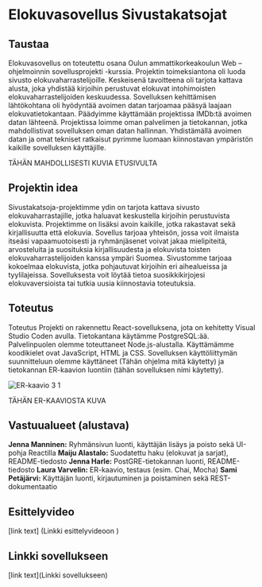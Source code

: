 # Elokuvasovellus Sivustakatsojat

## Taustaa
Elokuvasovellus on toteutettu osana Oulun ammattikorkeakoulun Web –ohjelmoinnin sovellusprojekti -kurssia. Projektin toimeksiantona oli luoda sivusto elokuvaharrastelijoille. Keskeisenä tavoitteena oli tarjota kattava alusta, joka yhdistää kirjoihin perustuvat elokuvat intohimoisten elokuvaharrastelijoiden keskuudessa. Sovelluksen kehittämisen lähtökohtana oli hyödyntää avoimen datan tarjoamaa pääsyä laajaan elokuvatietokantaan. Päädyimme käyttämään projektissa IMDb:tä avoimen datan lähteenä.
Projektissa loimme oman palvelimen ja tietokannan, jotka mahdollistivat sovelluksen oman datan hallinnan. Yhdistämällä avoimen datan ja omat tekniset ratkaisut pyrimme luomaan kiinnostavan ympäristön kaikille sovelluksen käyttäjille. 

TÄHÄN MAHDOLLISESTI KUVIA ETUSIVULTA

## Projektin idea

Sivustakatsoja-projektimme ydin on tarjota kattava sivusto elokuvaharrastajille, jotka haluavat keskustella kirjoihin perustuvista elokuvista. Projektimme on lisäksi avoin kaikille, jotka rakastavat sekä kirjallisuutta että elokuvia. Sovellus tarjoaa yhteisön, jossa voit ilmaista itseäsi vapaamuotoisesti ja ryhmänjäsenet voivat jakaa mielipiteitä, arvosteluita ja suosituksia kirjallisuudesta ja elokuvista toisten elokuvaharrastelijoiden kanssa ympäri Suomea.
Sivustomme tarjoaa kokoelmaa elokuvista, jotka pohjautuvat kirjoihin eri aihealueissa ja tyylilajeissa. Sovelluksesta voit löytää tietoa suosikkikirjojesi elokuvaversioista tai tutkia uusia kiinnostavia toteutuksia.

## Toteutus

Toteutus
Projekti on rakennettu React-sovelluksena, jota on kehitetty Visual Studio Coden avulla. Tietokantana käytämme PostgreSQL:ää. Palvelinpuolen olemme toteuttaneet Node.js-alustalla.
Käyttämämme koodikielet ovat JavaScript, HTML ja CSS. Sovelluksen käyttöliittymän suunnitteluun olemme käyttäneet (Tähän ohjelma mitä käytetty) ja tietokannan ER-kaavion luontiin (tähän sovelluksen nimi käytetty). 

![ER-kaavio 3 1](https://github.com/TVT23-25/Group_25/assets/149469582/421c4337-0606-447b-a91a-fac7f6609d89)

TÄHÄN ER-KAAVIOSTA KUVA
 
## Vastuualueet (alustava)

**Jenna Manninen:**	Ryhmänsivun luonti, käyttäjän lisäys ja poisto sekä UI-pohja Reactilla 
**Maiju Alastalo:**	Suodatettu haku (elokuvat ja sarjat), README-tiedosto
**Jenna Harle:**	PostGRE-tietokannan luonti, README-tiedosto 
**Laura Varvelin:**	ER-kaavio, testaus (esim. Chai, Mocha) 
**Sami Petäjärvi:**	Käyttäjän luonti, kirjautuminen ja poistaminen sekä REST-dokumentaatio



## Esittelyvideo 
[link text] (Linkki esittelyvideoon )

## Linkki sovellukseen 
[link text](Linkki sovellukseen)



 
